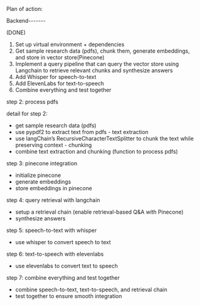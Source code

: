 Plan of action:


Backend-------

(DONE)
1. Set up virtual environment + dependencies
2. Get sample research data (pdfs), chunk them, generate embeddings, and store in vector store(Pinecone)
3. Implement a query pipeline that can query the vector store using Langchain to retrieve relevant chunks and synthesize answers
4. Add Whisper for speech-to-text
5. Add ElevenLabs for text-to-speech
6. Combine everything and test together


step 2: process pdfs

detail for step 2:
- get sample research data (pdfs)
- use pypdf2 to extract text from pdfs - text extraction 
- use langChain’s RecursiveCharacterTextSplitter to chunk the text while preserving context - chunking
- combine text extraction and chunking (function to process pdfs)

step 3: pinecone integration
- initialize pinecone
- generate embeddings
- store embeddings in pinecone

step 4: query retrieval with langchain
- setup a retrieval chain  (enable retrieval-based Q&A with Pinecone)
- synthesize answers

step 5: speech-to-text with whisper
- use whisper to convert speech to text

step 6: text-to-speech with elevenlabs
- use elevenlabs to convert text to speech

step 7: combine everything and test together
- combine speech-to-text, text-to-speech, and retrieval chain
- test together to ensure smooth integration
